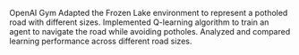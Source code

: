 OpenAI Gym
Adapted the Frozen Lake environment to represent a potholed road with different sizes.
Implemented Q-learning algorithm to train an agent to navigate the road while avoiding potholes.
Analyzed and compared learning performance across different road sizes.
